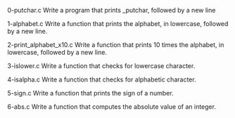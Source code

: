 0-putchar.c
Write a program that prints _putchar, followed by a new line

1-alphabet.c
Write a function that prints the alphabet, in lowercase, followed by a new line.

2-print_alphabet_x10.c
Write a function that prints 10 times the alphabet, in lowercase, followed by a new line.

3-islower.c
Write a function that checks for lowercase character.

4-isalpha.c
Write a function that checks for alphabetic character.

5-sign.c
Write a function that prints the sign of a number.

6-abs.c
Write a function that computes the absolute value of an integer.
